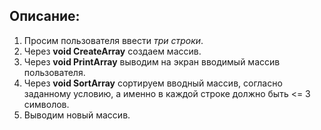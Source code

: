 ## Описание:

1. Просим пользователя ввести *три строки*.
2. Через __void CreateArray__ создаем массив.
3. Через __void PrintArray__ выводим на экран вводимый массив пользователя.
4. Через __void SortArray__ сортируем вводный массив, согласно заданному условию, а именно в каждой строке должно быть <= 3 символов.
5. Выводим новый массив.